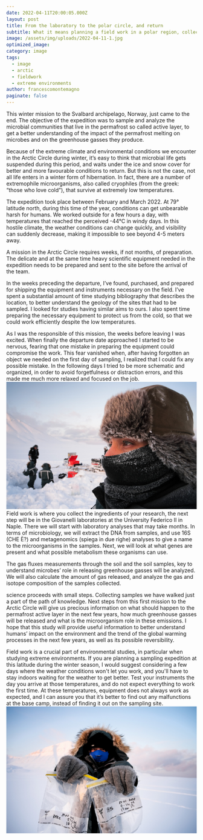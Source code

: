 ```yaml
---
date: 2022-04-11T20:00:05.000Z
layout: post
title: From the laboratory to the polar circle, and return
subtitle: What it means planning a field work in a polar region, collecting samples, and bringing them back to the laboratories, safely.
image: /assets/img/uploads/2022-04-11-1.jpg
optimized_image:
category: image
tags:
  - image
  - arctic
  - fieldwork
  - extreme environments
author: francescomontemagno
paginate: false
---
```

This winter mission to the Svalbard archipelago, Norway, just came to the end. The objective of the expedition was to sample and analyze the microbial communities that live in the permafrost so called active layer, to get a better understanding of the impact of the permafrost melting on microbes and on the greenhouse gasses they produce.

Because of the extreme climate and environmental conditions we encounter in the Arctic Circle during winter, it’s easy to think that microbial life gets suspended during this period, and waits under the ice and snow cover for better and more favourable conditions to return. But this is not the case, not all life enters in a winter form of hibernation. In fact, there are a number of extremophile microorganisms, also called cryophiles (from the greek: “those who love cold”), that survive at extremely low temperatures. 

The expedition took place between February and March 2022. At 79° latitude north, during this time of the year, conditions can get unbearable harsh for humans. We worked outside for a few hours a day, with temperatures that reached the perceived -44°C in windy days. In this hostile climate, the weather conditions can change quickly, and visibility can suddenly decrease, making it impossible to see beyond 4-5 meters away.

A mission in the Arctic Circle requires weeks, if not months, of preparation. The delicate and at the same time heavy scientific equipment needed in the expedition needs to be prepared and sent to the site before the arrival of the team. 

In the weeks preceding the departure, I’ve found, purchased, and prepared for shipping the equipment and instruments necessary on the field. I’ve spent a substantial amount of time studying bibliography that describes the location, to better understand the geology of the sites that had to be sampled. I looked for studies having similar aims to ours. I also spent time preparing the necessary equipment to protect us from the cold, so that we could work efficiently despite the low temperatures.  

As I was the responsible of this mission, the weeks before leaving I was excited. When finally the departure date approached I started to be nervous, fearing that one mistake in preparing the equipment could compromise the work. This fear vanished when, after having forgotten an object we needed on the first day of sampling, I realized that I could fix any possible mistake. In the following days I tried to be more schematic and organized, in order to avoid forgetfulness or distraction errors, and this made me much more relaxed and focused on the job.
![Alt text](/assets/img/uploads/2022-04-11-2.jpg "Francesco Montemagno")
Field work is where you collect the ingredients of your research, the next step will be in the Giovanelli laboratories at the University Federico II in Naple. There we will start with laboratory analyses that may take months. In terms of microbiology, we will extract the DNA from samples, and use 16S (CHE È?) and metagenomics (spiega in due righe) analyses to give a name to the microorganisms in the samples. Next, we will look at what genes are present and what possible metabolism these organisms can use. 

The gas fluxes measurements through the soil and the soil samples, key to understand microbes’ role in releasing greenhouse gasses will be analyzed. We will also calculate the amount of gas released, and analyze the gas and isotope composition of the samples collected.

science proceeds with small steps. Collecting samples we have walked just a part of the path of knowledge. Next steps from this first mission to the Arctic Circle will give us precious information on what should happen to the permafrost active layer in the next few years, how much greenhouse gasses will be released and what is the microorganism role in these emissions. I hope that this study will provide useful information to better understand humans’ impact on the environment and the trend of the global warming processes in the next few years, as well as its possible reversibility. 

Field work is a crucial part of environmental studies, in particular when studying extreme environments. If you are planning a sampling expedition at this latitude during the winter season, I would suggest considering a few days where the weather conditions won't let you work, and you'll have to stay indoors waiting for the weather to get better. Test your instruments the day you arrive at those temperatures, and do not expect everything to work the first time. At these temperatures, equipment does not always work as expected, and I can assure you that it’s better to find out any malfunctions at the base camp, instead of finding it out on the sampling site.
![Alt text](/assets/img/uploads/2022-04-11-3.jpg "Martina Cascone showing samples")
